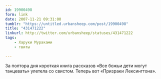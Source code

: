 ```yaml
---
id: 19900498
form: link
date: 2007-11-21 09:31:00
tumblr: "https://untitled.urbansheep.com/post/19900498"
title: "431471222"
linkurl: http://twitter.com/urbansheep/statuses/431471222
tags:
    - Харуки Мураками
    - твиты

---
```

<p>За полтора дня короткая книга рассказов «Все божьи дети могут танцевать» улетела со свистом. Теперь вот «Призраки Лексингтона».</p>
